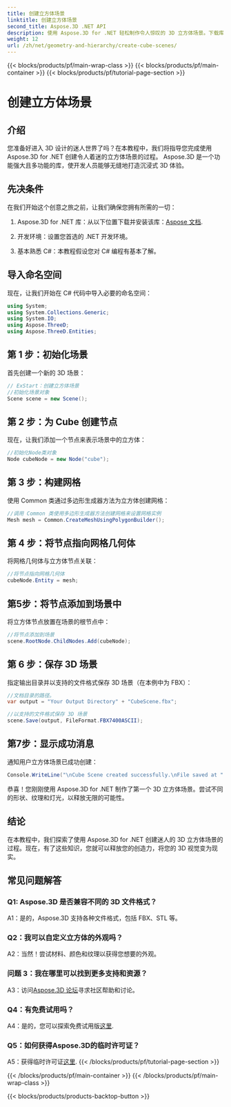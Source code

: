 ```yaml
---
title: 创建立方体场景
linktitle: 创建立方体场景
second_title: Aspose.3D .NET API
description: 使用 Aspose.3D for .NET 轻松制作令人惊叹的 3D 立方体场景。下载库，按照我们的分步指南进行操作，然后释放。
weight: 12
url: /zh/net/geometry-and-hierarchy/create-cube-scenes/
---
```


{{< blocks/products/pf/main-wrap-class >}}
{{< blocks/products/pf/main-container >}}
{{< blocks/products/pf/tutorial-page-section >}}

# 创建立方体场景

## 介绍

您准备好进入 3D 设计的迷人世界了吗？在本教程中，我们将指导您完成使用 Aspose.3D for .NET 创建令人着迷的立方体场景的过程。 Aspose.3D 是一个功能强大且多功能的库，使开发人员能够无缝地打造沉浸式 3D 体验。

## 先决条件

在我们开始这个创意之旅之前，让我们确保您拥有所需的一切：

1.  Aspose.3D for .NET 库：从以下位置下载并安装该库：[Aspose 文档](https://reference.aspose.com/3d/net/).

2. 开发环境：设置您首选的 .NET 开发环境。

3. 基本熟悉 C#：本教程假设您对 C# 编程有基本了解。

## 导入命名空间

现在，让我们开始在 C# 代码中导入必要的命名空间：

```csharp
using System;
using System.Collections.Generic;
using System.IO;
using Aspose.ThreeD;
using Aspose.ThreeD.Entities;
```

## 第 1 步：初始化场景

首先创建一个新的 3D 场景：

```csharp
// ExStart：创建立方体场景
//初始化场景对象
Scene scene = new Scene();
```

## 第 2 步：为 Cube 创建节点

现在，让我们添加一个节点来表示场景中的立方体：

```csharp
//初始化Node类对象
Node cubeNode = new Node("cube");
```

## 第 3 步：构建网格

使用 Common 类通过多边形生成器方法为立方体创建网格：

```csharp
//调用 Common 类使用多边形生成器方法创建网格来设置网格实例
Mesh mesh = Common.CreateMeshUsingPolygonBuilder();
```

## 第 4 步：将节点指向网格几何体

将网格几何体与立方体节点关联：

```csharp
//将节点指向网格几何体
cubeNode.Entity = mesh;
```

## 第5步：将节点添加到场景中

将立方体节点放置在场景的根节点中：

```csharp
//将节点添加到场景
scene.RootNode.ChildNodes.Add(cubeNode);
```

## 第 6 步：保存 3D 场景

指定输出目录并以支持的文件格式保存 3D 场景（在本例中为 FBX）：

```csharp
//文档目录的路径。
var output = "Your Output Directory" + "CubeScene.fbx";

//以支持的文件格式保存 3D 场景
scene.Save(output, FileFormat.FBX7400ASCII);
```

## 第7步：显示成功消息

通知用户立方体场景已成功创建：

```csharp
Console.WriteLine("\nCube Scene created successfully.\nFile saved at " + output);
```

恭喜！您刚刚使用 Aspose.3D for .NET 制作了第一个 3D 立方体场景。尝试不同的形状、纹理和灯光，以释放无限的可能性。

## 结论

在本教程中，我们探索了使用 Aspose.3D for .NET 创建迷人的 3D 立方体场景的过程。现在，有了这些知识，您就可以释放您的创造力，将您的 3D 视觉变为现实。

## 常见问题解答

### Q1: Aspose.3D 是否兼容不同的 3D 文件格式？

A1：是的，Aspose.3D 支持各种文件格式，包括 FBX、STL 等。

### Q2：我可以自定义立方体的外观吗？

A2：当然！尝试材料、颜色和纹理以获得您想要的外观。

### 问题 3：我在哪里可以找到更多支持和资源？

 A3：访问[Aspose.3D 论坛](https://forum.aspose.com/c/3d/18)寻求社区帮助和讨论。

### Q4：有免费试用吗？

 A4：是的，您可以探索免费试用版[这里](https://releases.aspose.com/).

### Q5：如何获得Aspose.3D的临时许可证？

 A5：获得临时许可证[这里](https://purchase.aspose.com/temporary-license/).
{{< /blocks/products/pf/tutorial-page-section >}}

{{< /blocks/products/pf/main-container >}}
{{< /blocks/products/pf/main-wrap-class >}}

{{< blocks/products/products-backtop-button >}}
